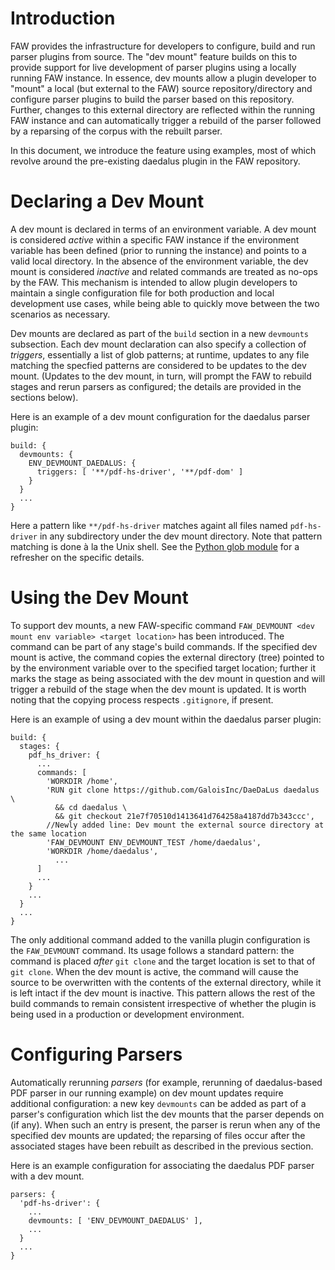 # Introduction

FAW provides the infrastructure for developers to configure, build and run parser plugins from source. The "dev mount" feature builds on this to provide support for live development of parser plugins using a locally running FAW instance. In essence, dev mounts allow a plugin developer to "mount" a local (but external to the FAW) source repository/directory and configure parser plugins to build the parser based on this repository. Further, changes to this external directory are reflected within the running FAW instance and can automatically trigger a rebuild of the parser followed by a reparsing of the corpus with the rebuilt parser.

In this document, we introduce the feature using examples, most of which revolve around the pre-existing daedalus plugin in the FAW repository.


# Declaring a Dev Mount

A dev mount is declared in terms of an environment variable. A dev mount is considered *active* within a specific FAW instance if the environment variable has been defined (prior to running the instance) and points to a valid local directory. In the absence of the environment variable, the dev mount is considered *inactive* and related commands are treated as no-ops by the FAW. This mechanism is intended to allow plugin developers to maintain a single configuration file for both production and local development use cases, while being able to quickly move between the two scenarios as necessary.

Dev mounts are declared as part of the `build` section in a new `devmounts` subsection. Each dev mount declaration can also specify a collection of *triggers*, essentially a list of glob patterns; at runtime, updates to any file matching the specfied patterns are considered to be updates to the dev mount. (Updates to the dev mount, in turn, will prompt the FAW to rebuild stages and rerun parsers as configured; the details are provided in the sections below).

Here is an example of a dev mount configuration for the daedalus parser plugin:

    build: {
      devmounts: {
        ENV_DEVMOUNT_DAEDALUS: { 
          triggers: [ '**/pdf-hs-driver', '**/pdf-dom' ]
        }     
      }
      ...
    }

Here a pattern like `**/pdf-hs-driver` matches againt all files named `pdf-hs-driver` in any subdirectory under the dev mount directory. Note that pattern matching is done à la the Unix shell. See the [Python glob module](https://docs.python.org/3/library/glob.html) for a refresher on the specific details.


# Using the Dev Mount

To support dev mounts, a new FAW-specific command `FAW_DEVMOUNT <dev mount env variable> <target location>` has been introduced. The command can be part of any stage's build commands. If the specified dev mount is active, the command copies the external directory (tree) pointed to by the environment variable over to the specified target location; further it marks the stage as being associated with the dev mount in question and will trigger a rebuild of the stage when the dev mount is updated. It is worth noting that the copying process respects `.gitignore`, if present.

Here is an example of using a dev mount within the daedalus parser plugin:

    build: {
      stages: {
        pdf_hs_driver: {
          ...
          commands: [
            'WORKDIR /home',
            'RUN git clone https://github.com/GaloisInc/DaeDaLus daedalus \
              && cd daedalus \
              && git checkout 21e7f70510d1413641d764258a4187dd7b343ccc',
            //Newly added line: Dev mount the external source directory at the same location 
            'FAW_DEVMOUNT ENV_DEVMOUNT_TEST /home/daedalus',
            'WORKDIR /home/daedalus',
              ...
          ]
          ...
        }
        ...
      }
      ...
    }  

The only additional command added to the vanilla plugin configuration is the `FAW_DEVMOUNT` command. Its usage follows a standard pattern: the command is placed *after* `git clone` and the target location is set to that of `git clone`. When the dev mount is active, the command will cause the source to be overwritten with the contents of the external directory, while it is left intact if the dev mount is inactive. This pattern allows the rest of the build commands to remain consistent irrespective of whether the plugin is being used in a production or development environment.


# Configuring Parsers

Automatically rerunning *parsers* (for example, rerunning of daedalus-based PDF parser in our running example) on dev mount updates require additional configuration: a new key `devmounts` can be added as part of a parser's configuration which list the dev mounts that the parser depends on (if any). When such an entry is present, the parser is rerun when any of the specified dev mounts are updated; the reparsing of files occur after the associated stages have been rebuilt as described in the previous section.

Here is an example configuration for associating the daedalus PDF parser with a dev mount.

    parsers: {
      'pdf-hs-driver': {
        ...  
        devmounts: [ 'ENV_DEVMOUNT_DAEDALUS' ],
        ...
      }
      ...
    }


